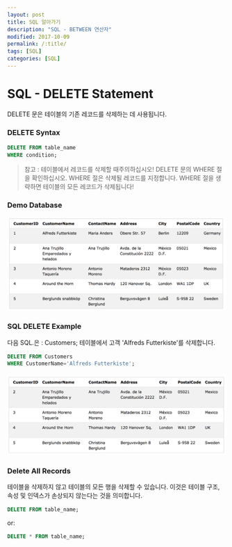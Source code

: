 ```yaml
---
layout: post
title: SQL 알아가기
description: "SQL - BETWEEN 연산자"
modified: 2017-10-09
permalink: /:title/
tags: [SQL]
categories: [SQL]
---
```


# SQL - DELETE Statement

DELETE 문은 테이블의 기존 레코드를 삭제하는 데 사용됩니다.

### DELETE Syntax

```sql
DELETE FROM table_name
WHERE condition;
```

>참고 : 테이블에서 레코드를 삭제할 때주의하십시오! DELETE 문의 WHERE 절을 확인하십시오. 
>WHERE 절은 삭제될 레코드를 지정합니다. WHERE 절을 생략하면 테이블의 모든 레코드가 삭제됩니다!


### Demo Database

![](../images/sql-images/demo%205.png)

### SQL DELETE Example

다음 SQL.은 : Customers; 테이블에서 고객 'Alfreds Futterkiste'를 삭제합니다.

```sql
DELETE FROM Customers
WHERE CustomerName='Alfreds Futterkiste';
```
![](../images/sql-images/delets%20customer.png)

### Delete All Records

테이블을 삭제하지 않고 테이블의 모든 행을 삭제할 수 있습니다. 이것은 테이블 구조, 속성 및 인덱스가 손상되지 않는다는 것을 의미합니다.

```sql
DELETE FROM table_name;
```
or:
```sql
DELETE * FROM table_name;
```